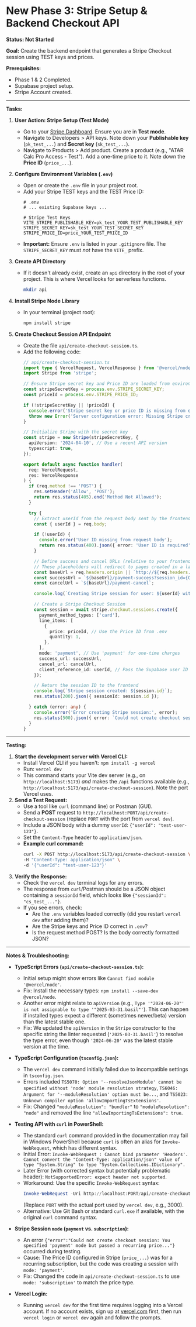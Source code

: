 # New Phase 3: Stripe Setup & Backend Checkout API

**Status: Not Started**

**Goal:** Create the backend endpoint that generates a Stripe Checkout session using TEST keys and prices.

**Prerequisites:**
*   Phase 1 & 2 Completed.
*   Supabase project setup.
*   Stripe Account created.

---

**Tasks:**

1.  **User Action: Stripe Setup (Test Mode)**
    *   Go to your [Stripe Dashboard](https://dashboard.stripe.com/test/dashboard). Ensure you are in **Test mode**.
    *   Navigate to Developers > API keys. Note down your **Publishable key** (`pk_test_...`) and **Secret key** (`sk_test_...`).
    *   Navigate to Products > Add product. Create a product (e.g., "ATAR Calc Pro Access - Test"). Add a one-time price to it. Note down the **Price ID** (`price_...`).

2.  **Configure Environment Variables (`.env`)**
    *   Open or create the `.env` file in your project root.
    *   Add your Stripe TEST keys and the TEST Price ID:
        ```env
        # .env
        # ... existing Supabase keys ...

        # Stripe Test Keys
        VITE_STRIPE_PUBLISHABLE_KEY=pk_test_YOUR_TEST_PUBLISHABLE_KEY
        STRIPE_SECRET_KEY=sk_test_YOUR_TEST_SECRET_KEY
        STRIPE_PRICE_ID=price_YOUR_TEST_PRICE_ID
        ```
    *   **Important:** Ensure `.env` is listed in your `.gitignore` file. The `STRIPE_SECRET_KEY` must *not* have the `VITE_` prefix.

3.  **Create API Directory**
    *   If it doesn't already exist, create an `api` directory in the root of your project. This is where Vercel looks for serverless functions.
        ```bash
        mkdir api
        ```

4.  **Install Stripe Node Library**
    *   In your terminal (project root):
        ```bash
        npm install stripe
        ```

5.  **Create Checkout Session API Endpoint**
    *   Create the file `api/create-checkout-session.ts`.
    *   Add the following code:
        ```typescript
        // api/create-checkout-session.ts
        import type { VercelRequest, VercelResponse } from '@vercel/node';
        import Stripe from 'stripe';

        // Ensure Stripe secret key and Price ID are loaded from environment variables
        const stripeSecretKey = process.env.STRIPE_SECRET_KEY;
        const priceId = process.env.STRIPE_PRICE_ID;

        if (!stripeSecretKey || !priceId) {
          console.error('Stripe secret key or price ID is missing from environment variables.');
          throw new Error('Server configuration error: Missing Stripe credentials.');
        }

        // Initialize Stripe with the secret key
        const stripe = new Stripe(stripeSecretKey, {
          apiVersion: '2024-04-10', // Use a recent API version
          typescript: true,
        });

        export default async function handler(
          req: VercelRequest,
          res: VercelResponse
        ) {
          if (req.method !== 'POST') {
            res.setHeader('Allow', 'POST');
            return res.status(405).end('Method Not Allowed');
          }

          try {
            // Extract userId from the request body sent by the frontend
            const { userId } = req.body;

            if (!userId) {
              console.error('User ID missing from request body');
              return res.status(400).json({ error: 'User ID is required' });
            }

            // Define success and cancel URLs (relative to your frontend's domain)
            // These placeholders will redirect to pages created in a later phase
            const baseUrl = req.headers.origin || `http://${req.headers.host}`; // Vercel provides origin, fallback for local dev
            const successUrl = `${baseUrl}/payment-success?session_id={CHECKOUT_SESSION_ID}`;
            const cancelUrl = `${baseUrl}/payment-cancel`;

            console.log(`Creating Stripe session for user: ${userId} with price: ${priceId}`);

            // Create a Stripe Checkout Session
            const session = await stripe.checkout.sessions.create({
              payment_method_types: ['card'],
              line_items: [
                {
                  price: priceId, // Use the Price ID from .env
                  quantity: 1,
                },
              ],
              mode: 'payment', // Use 'payment' for one-time charges
              success_url: successUrl,
              cancel_url: cancelUrl,
              client_reference_id: userId, // Pass the Supabase user ID
            });

            // Return the session ID to the frontend
            console.log(`Stripe session created: ${session.id}`);
            res.status(200).json({ sessionId: session.id });

          } catch (error: any) {
            console.error('Error creating Stripe session:', error);
            res.status(500).json({ error: `Could not create checkout session: ${error.message}` });
          }
        }
        ```

---

**Testing:**

1.  **Start the development server with Vercel CLI:**
    *   Install Vercel CLI if you haven't: `npm install -g vercel`
    *   Run: `vercel dev`
    *   This command starts your Vite dev server (e.g., on `http://localhost:5173`) *and* makes the `/api` functions available (e.g., `http://localhost:5173/api/create-checkout-session`). Note the port Vercel uses.
2.  **Send a Test Request:**
    *   Use a tool like `curl` (command line) or Postman (GUI).
    *   Send a **POST** request to `http://localhost:PORT/api/create-checkout-session` (replace `PORT` with the port from `vercel dev`).
    *   Include a JSON body with a dummy `userId`: `{"userId": "test-user-123"}`.
    *   Set the `Content-Type` header to `application/json`.
    *   **Example curl command:**
        ```bash
        curl -X POST http://localhost:5173/api/create-checkout-session \
        -H "Content-Type: application/json" \
        -d '{"userId": "test-user-123"}'
        ```
3.  **Verify the Response:**
    *   Check the `vercel dev` terminal logs for any errors.
    *   The response from `curl`/Postman should be a JSON object containing a `sessionId` field, which looks like `{"sessionId": "cs_test_..."}`.
    *   If you see errors, check:
        *   Are the `.env` variables loaded correctly (did you restart `vercel dev` after adding them)?
        *   Are the Stripe keys and Price ID correct in `.env`?
        *   Is the request method POST? Is the body correctly formatted JSON? 

---

**Notes & Troubleshooting:**

*   **TypeScript Errors (`api/create-checkout-session.ts`):**
    *   Initial setup might show errors like `Cannot find module '@vercel/node'`.
    *   Fix: Install the necessary types: `npm install --save-dev @vercel/node`.
    *   Another error might relate to `apiVersion` (e.g., `Type '"2024-06-20"' is not assignable to type '"2025-03-31.basil"'`). This can happen if installed types expect a different (sometimes newer/beta) version than the latest stable one.
    *   Fix: We updated the `apiVersion` in the `Stripe` constructor to the specific string the linter requested (`'2025-03-31.basil'`) to resolve the type error, even though `'2024-06-20'` was the latest stable version at the time.

*   **TypeScript Configuration (`tsconfig.json`):**
    *   The `vercel dev` command initially failed due to incompatible settings in `tsconfig.json`.
    *   Errors included `TS5070: Option '--resolveJsonModule' cannot be specified without 'node' module resolution strategy`, `TS6046: Argument for '--moduleResolution' option must be...`, and `TS5023: Unknown compiler option 'allowImportingTsExtensions'`.
    *   Fix: Changed `"moduleResolution": "bundler"` to `"moduleResolution": "node"` and removed the line `"allowImportingTsExtensions": true`.

*   **Testing API with `curl` in PowerShell:**
    *   The standard `curl` command provided in the documentation may fail in Windows PowerShell because `curl` is often an alias for `Invoke-WebRequest`, which has different syntax.
    *   Initial Error: `Invoke-WebRequest : Cannot bind parameter 'Headers'. Cannot convert the "Content-Type: application/json" value of type "System.String" to type "System.Collections.IDictionary".`
    *   Later Error (with corrected syntax but potentially problematic header): `NotSupportedError: expect header not supported`.
    *   Workaround: Use the specific `Invoke-WebRequest` syntax:
        ```powershell
        Invoke-WebRequest -Uri http://localhost:PORT/api/create-checkout-session -Method POST -Headers @{"Content-Type"="application/json"} -Body '{"userId": "test-user-123"}'
        ```
        (Replace `PORT` with the actual port used by `vercel dev`, e.g., 3000).
    *   Alternative: Use Git Bash or standard `curl.exe` if available, with the original `curl` command syntax.

*   **Stripe Session `mode` (`payment` vs. `subscription`):**
    *   An error `{"error":"Could not create checkout session: You specified 'payment' mode but passed a recurring price..."}` occurred during testing.
    *   Cause: The Price ID configured in Stripe (`price_...`) was for a recurring subscription, but the code was creating a session with `mode: 'payment'`.
    *   Fix: Changed the code in `api/create-checkout-session.ts` to use `mode: 'subscription'` to match the price type.

*   **Vercel Login:**
    *   Running `vercel dev` for the first time requires logging into a Vercel account. If no account exists, sign up at [vercel.com](https://vercel.com) first, then run `vercel login` or `vercel dev` again and follow the prompts. 